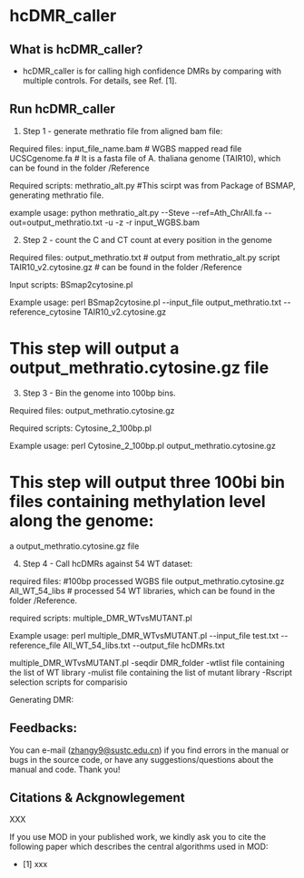 # hcDMR_caller

## What is hcDMR_caller?

* hcDMR_caller is for calling high confidence DMRs by comparing with multiple controls. For details, see Ref. [1].

## Run hcDMR_caller

1) Step 1 - generate methratio file from aligned bam file:

Required files:
input_file_name.bam # WGBS mapped read file
UCSCgenome.fa # It is a fasta file of A. thaliana genome (TAIR10), which can be found in the folder /Reference

Required scripts:
methratio_alt.py #This scirpt was from Package of BSMAP, generating methratio file. 

example usage:
python methratio_alt.py --Steve --ref=Ath_ChrAll.fa --out=output_methratio.txt -u -z -r input_WGBS.bam

2) Step 2 - count the C and CT count at every position in the genome

Required files:
output_methratio.txt # output from methratio_alt.py script
TAIR10_v2.cytosine.gz # can be found in the folder /Reference

Input scripts:
BSmap2cytosine.pl

Example usage:
perl BSmap2cytosine.pl --input_file output_methratio.txt --reference_cytosine TAIR10_v2.cytosine.gz

# This step will output a output_methratio.cytosine.gz file

3) Step 3 - Bin the genome into 100bp bins.

Required files:
output_methratio.cytosine.gz

Required scripts:
Cytosine_2_100bp.pl

Example usage:
perl Cytosine_2_100bp.pl output_methratio.cytosine.gz

# This step will output three 100bi bin files containing methylation level along the genome:

a output_methratio.cytosine.gz file

4) Step 4 - Call hcDMRs against 54 WT dataset:

required files:
#100bp processed WGBS file
output_methratio.cytosine.gz
All_WT_54_libs # processed 54 WT libraries, which can be found in the folder /Reference. 

required scripts:
multiple_DMR_WTvsMUTANT.pl

Example usage:
perl multiple_DMR_WTvsMUTANT.pl --input_file test.txt --reference_file All_WT_54_libs.txt --output_file hcDMRs.txt

multiple_DMR_WTvsMUTANT.pl 
                                   -seqdir DMR_folder
                                   -wtlist file containing the list of WT library 
                                   -mulist file containing the list of mutant library 
                                   -Rscript selection scripts for comparisio
                                   
Generating DMR:

## Feedbacks:

You can e-mail (zhangy9@sustc.edu.cn) if you find errors in the manual or bugs in the source code, or have any suggestions/questions about the manual and code. Thank you!

## Citations & Ackgnowlegement

XXX

If you use MOD in your published work, we kindly ask you to cite the following paper which describes the central algorithms used in MOD:
* [1] xxx


